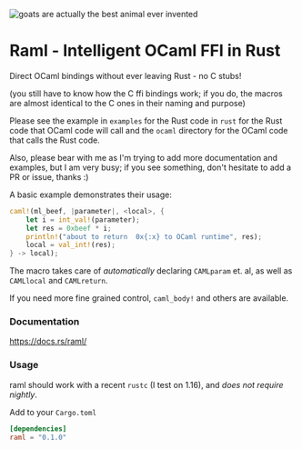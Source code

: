 ![goats are actually the best animal ever invented](https://upload.wikimedia.org/wikipedia/commons/thumb/b/b2/Hausziege_04.jpg/480px-Hausziege_04.jpg)

# Raml - Intelligent OCaml FFI in Rust

Direct OCaml bindings without ever leaving Rust - no C stubs!

(you still have to know how the C ffi bindings work; if you do, the macros are almost identical to the C ones in their naming and purpose)

Please see the example in `examples` for the Rust code in `rust` for the Rust code that OCaml code will call and the `ocaml` directory for the OCaml code that calls the Rust code.

Also, please bear with me as I'm trying to add more documentation and examples, but I am very busy; if you see something, don't hesitate to add a PR or issue, thanks :)

A basic example demonstrates their usage:

```rust
caml!(ml_beef, |parameter|, <local>, {
    let i = int_val!(parameter);
    let res = 0xbeef * i;
    println!("about to return  0x{:x} to OCaml runtime", res);
    local = val_int!(res);
} -> local);
```

The macro takes care of _automatically_ declaring `CAMLparam` et. al, as well as `CAMLlocal` and `CAMLreturn`.

If you need more fine grained control, `caml_body!` and others are available.

### Documentation

https://docs.rs/raml/

### Usage

raml should work with a recent `rustc` (I test on 1.16), and _does not require nightly_.

Add to your `Cargo.toml`

```toml
[dependencies]
raml = "0.1.0"
```
